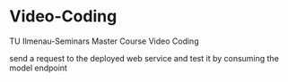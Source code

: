 # Video-Coding
TU Ilmenau-Seminars Master Course Video Coding

 send a request to the deployed web service and test it by consuming the model endpoint

